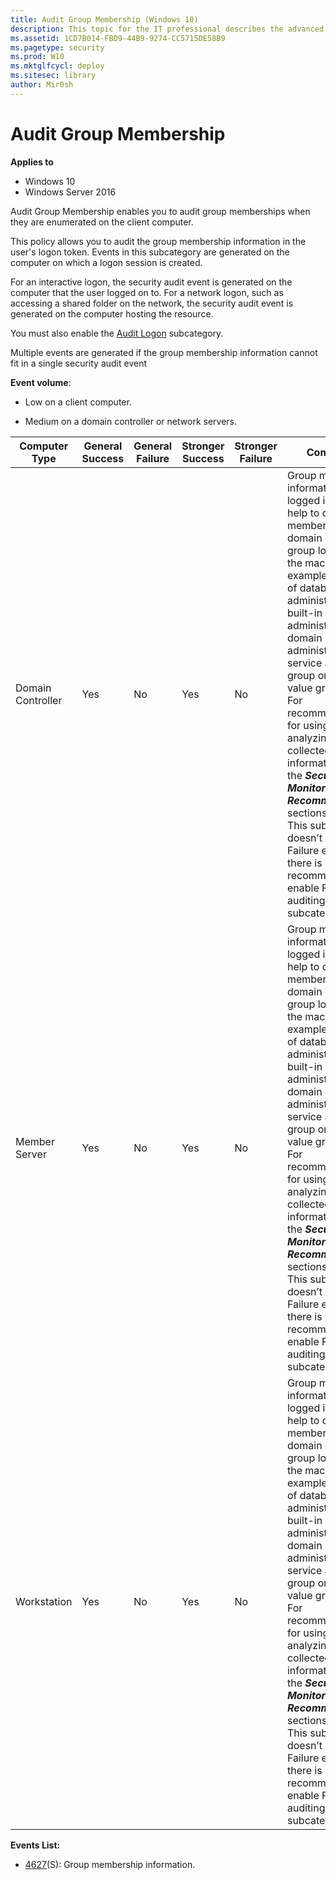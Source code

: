 ```yaml
---
title: Audit Group Membership (Windows 10)
description: This topic for the IT professional describes the advanced security audit policy setting, Audit Group Membership, which enables you to audit group memberships when they are enumerated on the client PC.
ms.assetid: 1CD7B014-FBD9-44B9-9274-CC5715DE58B9
ms.pagetype: security
ms.prod: W10
ms.mktglfcycl: deploy
ms.sitesec: library
author: Mir0sh
---
```


# Audit Group Membership

**Applies to**
-   Windows 10
-   Windows Server 2016


Audit Group Membership enables you to audit group memberships when they are enumerated on the client computer.

This policy allows you to audit the group membership information in the user's logon token. Events in this subcategory are generated on the computer on which a logon session is created.

For an interactive logon, the security audit event is generated on the computer that the user logged on to. For a network logon, such as accessing a shared folder on the network, the security audit event is generated on the computer hosting the resource.

You must also enable the [Audit Logon](#_Audit_Logon) subcategory.

Multiple events are generated if the group membership information cannot fit in a single security audit event

**Event volume**:

-   Low on a client computer.

-   Medium on a domain controller or network servers.

| Computer Type     | General Success | General Failure | Stronger Success | Stronger Failure | Comments                                                                                                                                                                                                                                                                                                                                                                                                                                                                                                                                                                               |
|-------------------|-----------------|-----------------|------------------|------------------|----------------------------------------------------------------------------------------------------------------------------------------------------------------------------------------------------------------------------------------------------------------------------------------------------------------------------------------------------------------------------------------------------------------------------------------------------------------------------------------------------------------------------------------------------------------------------------------|
| Domain Controller | Yes             | No              | Yes              | No               | Group membership information for logged in user can help to detect that member of specific domain or local group logged in to the machine (for example, member of database administrators, built-in local administrators, domain administrators, service accounts group or other high value groups).<br>For recommendations for using and analyzing the collected information, see the ***Security Monitoring Recommendations*** sections.<br>This subcategory doesn’t have Failure events, so there is no recommendation to enable Failure auditing for this subcategory. |
| Member Server     | Yes             | No              | Yes              | No               | Group membership information for logged in user can help to detect that member of specific domain or local group logged in to the machine (for example, member of database administrators, built-in local administrators, domain administrators, service accounts group or other high value groups).<br>For recommendations for using and analyzing the collected information, see the ***Security Monitoring Recommendations*** sections.<br>This subcategory doesn’t have Failure events, so there is no recommendation to enable Failure auditing for this subcategory. |
| Workstation       | Yes             | No              | Yes              | No               | Group membership information for logged in user can help to detect that member of specific domain or local group logged in to the machine (for example, member of database administrators, built-in local administrators, domain administrators, service accounts group or other high value groups).<br>For recommendations for using and analyzing the collected information, see the ***Security Monitoring Recommendations*** sections.<br>This subcategory doesn’t have Failure events, so there is no recommendation to enable Failure auditing for this subcategory. |

**Events List:**

-   [4627](event-4627.md)(S): Group membership information.

